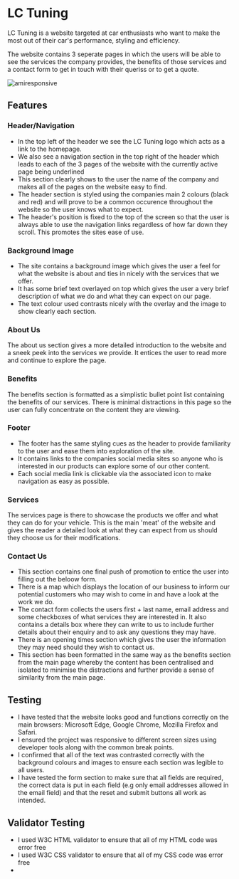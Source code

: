 # LC Tuning

LC Tuning is a website targeted at car enthusiasts who want to make the most out of their car's performance, styling and efficiency.

The website contains 3 seperate pages in which the users will be able to see the services the company provides, the benefits of those services and a contact form to get in touch with their queriss or to get a quote.

![amiresponsive](https://github.com/Liam-Clark-99/lc-tuning/assets/137996695/2805fd21-2d20-41b1-a9c1-8d63b997482e)

## Features

### Header/Navigation

- In the top left of the header we see the LC Tuning logo which acts as a link to the homepage.
- We also see a navigation section in the top right of the header which leads to each of the 3 pages of the website with the currently active page being underlined
- This section clearly shows to the user the name of the company and makes all of the pages on the website easy to find.
- The header section is styled using the companies main 2 colours (black and red) and will prove to be a common occurence throughout the website so the user knows what to expect.
- The header's position is fixed to the top of the screen so that the user is always able to use the navigation links regardless of how far down they scroll. This promotes the sites ease of use.

### Background Image

- The site contains a background image which gives the user a feel for what the website is about and ties in nicely with the services that we offer.
- It has some brief text overlayed on top which gives the user a very brief description of what we do and what they can expect on our page.
- The text colour used contrasts nicely with the overlay and the image to show clearly each section.

### About Us

The about us section gives a more detailed introduction to the website and a sneek peek into the services we provide. It entices the user to read more and continue to explore the
page.

### Benefits

The benefits section is formatted as a simplistic bullet point list containing the benefits of our services. There is minimal distractions in this page so the user can fully concentrate on the content they are viewing.

### Footer
- The footer has the same styling cues as the header to provide familiarity to the user and ease them into exploration of the site.
- It contains links to the companies social media sites so anyone who is interested in our products can explore some of our other content.
- Each social media link is clickable via the associated icon to make navigation as easy as possible.

### Services

The services page is there to showcase the products we offer and what they can do for your vehicle. This is the main 'meat' of the website and gives the reader a detailed look at what they can expect from us should they choose us for their modifications.

### Contact Us

- This section contains one final push of promotion to entice the user into filling out the beloow form.
- There is a map which displays the location of our business to inform our potential customers who may wish to come in and have a look at the work we do.
- The contact form collects the users first + last name, email address and some checkboxes of what services they are interested in. It also contains a details box where they can write to us to include further details about their enquiry and to ask any questions they may have.
- There is an opening times section which gives the user the information they may need should they wish to contact us.
- This section has been formatted in the same way as the benefits section from the main page whereby the content has been centralised and isolated to minimise the distractions and further provide a sense of similarity from the main page.

## Testing

- I have tested that the website looks good and functions correctly on the main browsers: Microsoft Edge, Google Chrome, Mozilla Firefox and Safari.
- I ensured the project was responsive to different screen sizes using developer tools along with the common break points.
- I confirmed that all of the text was contrasted correctly with the background colours and images to ensure each section was legible to all users.
- I have tested the form section to make sure that all fields are required, the correct data is put in each field (e.g only email addresses allowed in the email field) and that the reset and submit buttons all work as intended.

## Validator Testing

- I used W3C HTML validator to ensure that all of my HTML code was error free
- I used W3C CSS validator to ensure that all of my CSS code was error free
- 
